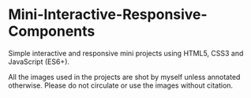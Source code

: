 # Mini-Interactive-Responsive-Components

Simple interactive and responsive mini projects using HTML5, CSS3 and JavaScript (ES6+).

All the images used in the projects are shot by myself unless annotated otherwise. Please do not circulate or use the images without citation.

